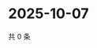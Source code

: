 # 2025-10-07

共 0 条

<!-- BEGIN ZHIHUVIDEO -->
<!-- 最后更新时间 Tue Oct 07 2025 18:11:58 GMT+0800 (China Standard Time) -->

<!-- END ZHIHUVIDEO -->
